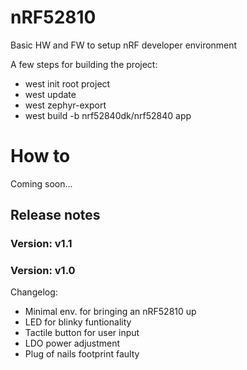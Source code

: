 # nRF52810
Basic HW and FW to setup nRF developer environment

A few steps for building the project: 
- west init root project
- west update
- west zephyr-export
- west build -b nrf52840dk/nrf52840 app

# How to
Coming soon...


## Release notes

### Version: v1.1

### Version: v1.0
Changelog:
- Minimal env. for bringing an nRF52810 up
- LED for blinky funtionality
- Tactile button for user input
- LDO power adjustment
- Plug of nails footprint faulty              
